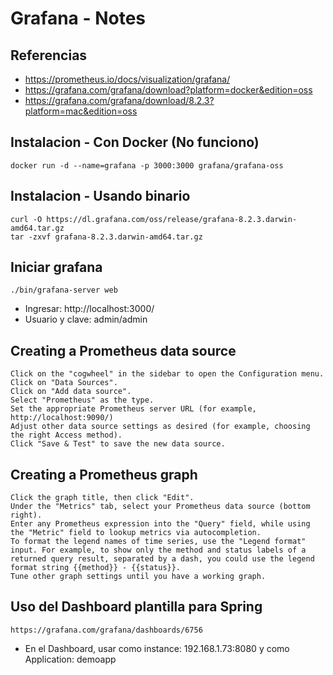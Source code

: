 # Grafana - Notes

## Referencias
* https://prometheus.io/docs/visualization/grafana/
* https://grafana.com/grafana/download?platform=docker&edition=oss
* https://grafana.com/grafana/download/8.2.3?platform=mac&edition=oss

## Instalacion - Con Docker (No funciono)
```
docker run -d --name=grafana -p 3000:3000 grafana/grafana-oss
```

## Instalacion - Usando binario
```
curl -O https://dl.grafana.com/oss/release/grafana-8.2.3.darwin-amd64.tar.gz
tar -zxvf grafana-8.2.3.darwin-amd64.tar.gz
```

## Iniciar grafana
```
./bin/grafana-server web
```
* Ingresar: http://localhost:3000/
* Usuario y clave: admin/admin

## Creating a Prometheus data source
```
Click on the "cogwheel" in the sidebar to open the Configuration menu.
Click on "Data Sources".
Click on "Add data source".
Select "Prometheus" as the type.
Set the appropriate Prometheus server URL (for example, http://localhost:9090/)
Adjust other data source settings as desired (for example, choosing the right Access method).
Click "Save & Test" to save the new data source.

```

## Creating a Prometheus graph
```
Click the graph title, then click "Edit".
Under the "Metrics" tab, select your Prometheus data source (bottom right).
Enter any Prometheus expression into the "Query" field, while using the "Metric" field to lookup metrics via autocompletion.
To format the legend names of time series, use the "Legend format" input. For example, to show only the method and status labels of a returned query result, separated by a dash, you could use the legend format string {{method}} - {{status}}.
Tune other graph settings until you have a working graph.

```


## Uso del Dashboard plantilla para Spring
```
https://grafana.com/grafana/dashboards/6756
```
* En el Dashboard, usar como instance: 192.168.1.73:8080 y como Application: demoapp

